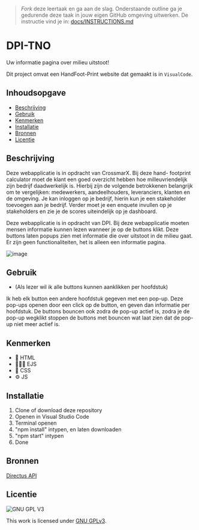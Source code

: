 > _Fork_ deze leertaak en ga aan de slag. Onderstaande outline ga je gedurende deze taak in jouw eigen GitHub omgeving uitwerken. De instructie vind je in: [docs/INSTRUCTIONS.md](docs/INSTRUCTIONS.md)

# DPI-TNO
Uw informatie pagina over milieu uitstoot!

Dit project omvat een HandFoot-Print website dat gemaakt is in `VisualCode`.

## Inhoudsopgave

  * [Beschrijving](#beschrijving)
  * [Gebruik](#gebruik)
  * [Kenmerken](#kenmerken)
  * [Installatie](#installatie)
  * [Bronnen](#bronnen)
  * [Licentie](#licentie)

## Beschrijving
Deze webapplicatie is in opdracht van CrossmarX. Bij deze hand- footprint calculator moet de klant een goed overzicht hebben hoe milleuvriendelijk zijn bedrijf daadwerkelijk is. Hierbij zijn de volgende betrokkenen belangrijk om te vergelijken: medewerkers, aandeelhouders, leveranciers, klanten en de omgeving.
Je kan inloggen op je bedrijf, hierin kun je een stakeholder toevoegen aan je bedrijf. Verder moet je een enquete invullen op je stakeholders en zie je de scores uiteindelijk op je dashboard.

Deze webapplicatie is in opdracht van DPI. Bij deze webapplicatie moeten mensen informatie kunnen lezen wanneer je op de buttons klikt. Deze buttons laten popups zien met informatie die over uitstoot in de milieu gaat. Er zijn geen functionaliteiten, het is alleen een informatie pagina. 
<!-- Voeg een mooie poster visual toe 📸 -->
![image](https://github.com/yassirog/proof-of-concept/assets/144006281/bc9f9a94-4f20-4672-ab4e-88e29dfff8fd)


## Gebruik
<!-- Bij Gebruik staat de user story, hoe het werkt en wat je er mee kan. -->
* (Als lezer wil ik alle buttons kunnen aanklikken per hoofdstuk)
  
Ik heb elk button een andere hoofdstuk gegeven met een pop-up. Deze pop-ups openen door een click op de button, en geven dan informatie per hoofdstuk. De buttons bouncen ook zodra de pop-up actief is, zodra je de pop-up wegklikt stoppen de buttons met bouncen wat laat zien dat de pop-up niet meer actief is.

## Kenmerken
<!-- Bij Kenmerken staat welke technieken zijn gebruikt en hoe. Wat is de HTML structuur? Wat zijn de belangrijkste dingen in CSS? Wat is er met JS gedaan en hoe? Misschien heb je iets met NodeJS gedaan, of heb je een framwork of library gebruikt? -->
- 🚀 HTML
- 👨🏽‍💻 EJS
- 🌈 CSS
- ⚙️ JS
  

## Installatie
<!-- Bij Instalatie staat hoe een andere developer aan jouw repo kan werken -->
1. Clone of download deze repository
2. Openen in Visual Studio Code
3. Terminal openen
4. "npm install" intypen, en laten downloaden
5. "npm start" intypen
6. Done


## Bronnen
[Directus API](https://docs.directus.io/reference/introduction.html)

## Licentie
![GNU GPL V3](https://www.gnu.org/graphics/gplv3-127x51.png)

This work is licensed under [GNU GPLv3](./LICENSE).
